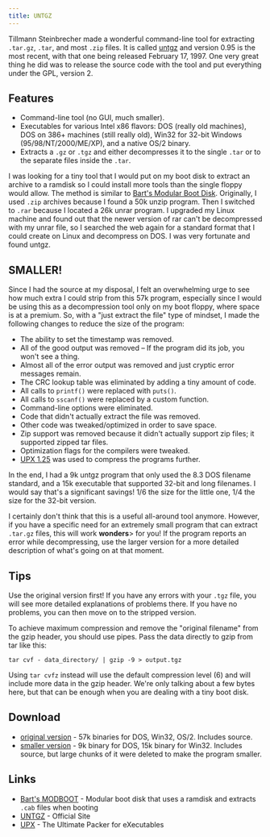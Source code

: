 ```yaml
---
title: UNTGZ
---
```


Tillmann Steinbrecher made a wonderful command-line tool for extracting `.tar.gz`, `.tar`, and most `.zip` files.  It is called [untgz](http://www.t-st.org/untgz/) and version 0.95 is the most recent, with that one being released February 17, 1997.  One very great thing he did was to release the source code with the tool and put everything under the GPL, version 2.


Features
--------

* Command-line tool (no GUI, much smaller).
* Executables for various Intel x86 flavors:  DOS (really old machines), DOS on 386+ machines (still really old), Win32 for 32-bit Windows (95/98/NT/2000/ME/XP), and a native OS/2 binary.
* Extracts a `.gz` or `.tgz` and either decompresses it to the single `.tar` or to the separate files inside the `.tar`.

I was looking for a tiny tool that I would put on my boot disk to extract an archive to a ramdisk so I could install more tools than the single floppy would allow.  The method is similar to [Bart's Modular Boot Disk](http://www.nu2.nu/bootdisk/modboot/).  Originally, I used `.zip` archives because I found a 50k unzip program.  Then I switched to `.rar` because I located a 26k unrar program.  I upgraded my Linux machine and found out that the newer version of rar can't be decompressed with my unrar file, so I searched the web again for a standard format that I could create on Linux and decompress on DOS.  I was very fortunate and found untgz.


SMALLER!
--------

Since I had the source at my disposal, I felt an overwhelming urge to see how much extra I could strip from this 57k program, especially since I would be using this as a decompression tool only on my boot floppy, where space is at a premium.  So, with a "just extract the file" type of mindset, I made the following changes to reduce the size of the program:

* The ability to set the timestamp was removed.
* All of the good output was removed &ndash; If the program did its job, you won't see a thing.
* Almost all of the error output was removed and just cryptic error messages remain.
* The CRC lookup table was eliminated by adding a tiny amount of code.
* All calls to `printf()` were replaced with `puts()`.
* All calls to `sscanf()` were replaced by a custom function.
* Command-line options were eliminated.
* Code that didn't actually extract the file was removed.
* Other code was tweaked/optimized in order to save space.
* Zip support was removed because it didn't actually support zip files; it supported zipped tar files.
* Optimization flags for the compilers were tweaked.
* [UPX 1.25](http://upx.sourceforge.net/) was used to compress the programs further.

In the end, I had a 9k untgz program that only used the 8.3 DOS filename standard, and a 15k executable that supported 32-bit and long filenames.  I would say that's a significant savings!  1/6 the size for the little one, 1/4 the size for the 32-bit version.

I certainly don't think that this is a useful all-around tool anymore.  However, if you have a specific need for an extremely small program that can extract `.tar.gz` files, this will work **wonders**> for you!  If the program reports an error while decompressing, use the larger version for a more detailed description of what's going on at that moment.


Tips
----

Use the original version first!  If you have any errors with your `.tgz` file, you will see more detailed explanations of problems there.  If you have no problems, you can then move on to the stripped version.

To achieve maximum compression and remove the "original filename" from the gzip header, you should use pipes.  Pass the data directly to gzip from tar like this:

    tar cvf - data_directory/ | gzip -9 > output.tgz

Using `tar cvfz` instead will use the default compression level (6) and
will include more data in the gzip header.  We're only talking about a few
bytes here, but that can be enough when you are dealing with a tiny boot
disk.


Download
--------

* [original version](untgz095.zip) - 57k binaries for DOS, Win32, OS/2.  Includes source.
* [smaller version](untgzs095.zip) - 9k binary for DOS, 15k binary for Win32.  Includes source, but large chunks of it were deleted to make the program smaller.


Links
-----

* [Bart's MODBOOT](http://www.nu2.nu/bootdisk/modboot/) - Modular boot disk that uses a ramdisk and extracts `.cab` files when booting
* [UNTGZ](http://www.t-st.org/untgz/) - Official Site
* [UPX](http://upx.sourceforge.net/) - The Ultimate Packer for eXecutables
